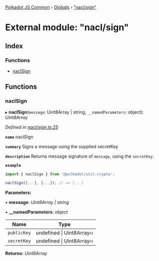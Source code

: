 [Polkadot JS Common](../README.md) › [Globals](../globals.md) › ["nacl/sign"](_nacl_sign_.md)

# External module: "nacl/sign"

## Index

### Functions

* [naclSign](_nacl_sign_.md#naclsign)

## Functions

###  naclSign

▸ **naclSign**(`message`: Uint8Array | string, `__namedParameters`: object): *Uint8Array*

*Defined in [nacl/sign.ts:25](https://github.com/polkadot-js/common/blob/68a8bcb7/packages/util-crypto/src/nacl/sign.ts#L25)*

**`name`** naclSign

**`summary`** Signs a message using the supplied secretKey

**`description`** 
Returns message signature of `message`, using the `secretKey`.

**`example`** 
<BR>

```javascript
import { naclSign } from '@polkadot/util-crypto';

naclSign([...], [...]); // => [...]
```

**Parameters:**

▪ **message**: *Uint8Array | string*

▪ **__namedParameters**: *object*

Name | Type |
------ | ------ |
`publicKey` | undefined &#124; Uint8Array‹› |
`secretKey` | undefined &#124; Uint8Array‹› |

**Returns:** *Uint8Array*
